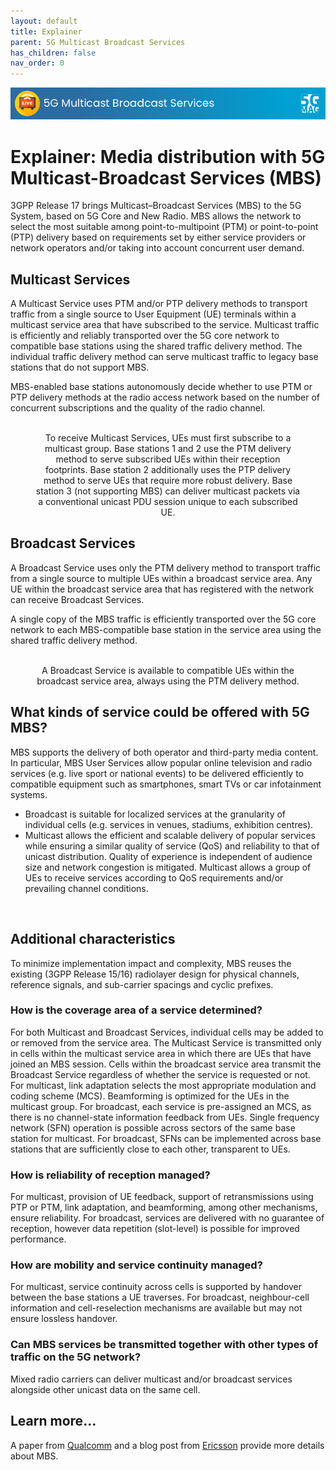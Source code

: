 ```yaml
---
layout: default
title: Explainer
parent: 5G Multicast Broadcast Services
has_children: false
nav_order: 0
---
```


<img src="../../assets/images/Banner_5MBS.png" /> 

# Explainer: Media distribution with 5G Multicast-Broadcast Services (MBS)

3GPP Release 17 brings Multicast–Broadcast Services (MBS) to the 5G System, based on 5G Core and New Radio. MBS allows the network to select the most suitable among point-to-multipoint (PTM) or point-to-point (PTP) delivery based on requirements set by either service providers or network operators and/or taking into account concurrent user demand.

## Multicast Services
A Multicast Service uses PTM and/or PTP delivery methods to transport traffic from a single source to User Equipment (UE) terminals within a multicast service area that have subscribed to the service. Multicast traffic is efficiently and reliably transported over the 5G core network to compatible base stations using the shared traffic delivery method. The individual traffic delivery method can serve multicast traffic to legacy base stations that do not support MBS. 

MBS-enabled base stations autonomously decide whether to use PTM or PTP delivery methods at the radio access network based on the number of concurrent subscriptions and the quality of the radio channel.

<figure>
  <img src="image-url.jpg" alt="">
  <figcaption style="text-align: center">To receive Multicast Services, UEs must first subscribe to a multicast group. Base stations 1 and 2 use the PTM delivery method to serve subscribed UEs within their reception footprints. Base station 2 additionally uses the PTP delivery method to serve UEs that require more robust delivery. Base station 3 (not supporting MBS) can deliver multicast packets via a conventional unicast PDU session unique to each subscribed UE.</figcaption>
</figure>

## Broadcast Services
A Broadcast Service uses only the PTM delivery method to transport traffic from a single source to multiple UEs within a broadcast service area. Any UE within the broadcast service area that has registered with the network can receive Broadcast Services. 

A single copy of the MBS traffic is efficiently transported over the 5G core network to each MBS-compatible base station in the service area using the shared traffic delivery method.

<figure>
  <img src="image-url.jpg" alt="">
  <figcaption style="text-align: center">A Broadcast Service is available to compatible UEs within the broadcast service area, always using the PTM delivery method.</figcaption>
</figure>

## What kinds of service could be offered with 5G MBS?
MBS supports the delivery of both operator and third-party media content. In particular, MBS User Services allow popular online television and radio services (e.g. live sport or national events) to be delivered efficiently to compatible equipment such as smartphones, smart TVs or car infotainment systems.
* Broadcast is suitable for localized services at the granularity of individual cells (e.g. services in venues, stadiums, exhibition centres).
* Multicast allows the efficient and scalable delivery of popular services while ensuring a similar quality of service (QoS) and reliability to that of unicast distribution. Quality of experience is independent of audience size and network congestion is mitigated. Multicast allows a group of UEs to receive services according to QoS requirements and/or prevailing channel conditions.

<figure>
  <img src="image-url.jpg" alt="">
</figure>

## Additional characteristics
To minimize implementation impact and complexity, MBS reuses the existing (3GPP Release 15/16) radiolayer design for physical channels, reference signals, and sub-carrier spacings and cyclic prefixes.

### How is the coverage area of a service determined?
For both Multicast and Broadcast Services, individual cells may be added to or removed from the service
area. The Multicast Service is transmitted only in cells within the multicast service area in which there
are UEs that have joined an MBS session. Cells within the broadcast service area transmit the Broadcast
Service regardless of whether the service is requested or not.
For multicast, link adaptation selects the most appropriate modulation and coding scheme (MCS).
Beamforming is optimized for the UEs in the multicast group. For broadcast, each service is pre-assigned an
MCS, as there is no channel-state information feedback from UEs.
Single frequency network (SFN) operation is possible across sectors of the same base station for
multicast. For broadcast, SFNs can be implemented across base stations that are sufficiently close to each
other, transparent to UEs.

### How is reliability of reception managed?
For multicast, provision of UE feedback, support of retransmissions using PTP or PTM, link adaptation, and
beamforming, among other mechanisms, ensure reliability. For broadcast, services are delivered with no
guarantee of reception, however data repetition (slot-level) is possible for improved performance.

### How are mobility and service continuity managed?
For multicast, service continuity across cells is supported by handover between the base stations a UE
traverses. For broadcast, neighbour-cell information and cell-reselection mechanisms are available but may
not ensure lossless handover.

### Can MBS services be transmitted together with other types of traffic on the 5G network?
Mixed radio carriers can deliver multicast and/or broadcast services alongside other unicast data on the
same cell.

## Learn more...
A paper from [Qualcomm](https://ieeexplore.ieee.org/document/9772755) and a blog post from [Ericsson](https://www.ericsson.com/en/blog/2022/12/multicast-broadcast-group-communication) provide more details about MBS.
